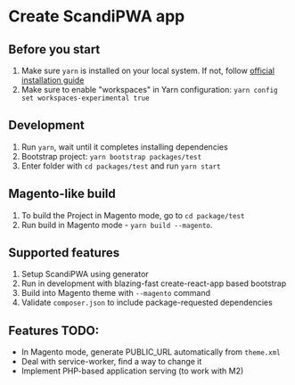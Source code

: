 # Create ScandiPWA app

## Before you start

1. Make sure `yarn` is installed on your local system. If not, follow [official installation guide](https://classic.yarnpkg.com/en/docs/install/#debian-stable)
2. Make sure to enable "workspaces" in Yarn configuration: `yarn config set workspaces-experimental true`

## Development

1. Run `yarn`, wait until it completes installing dependencies
2. Bootstrap project: `yarn bootstrap packages/test`
3. Enter folder with `cd packages/test` and run `yarn start`

## Magento-like build

1. To build the Project in Magento mode, go to `cd package/test`
2. Run build in Magento mode - `yarn build --magento`.

## Supported features

1. Setup ScandiPWA using generator
2. Run in development with blazing-fast create-react-app based bootstrap
3. Build into Magento theme with `--magento` command
4. Validate `composer.json` to include package-requested dependencies

## Features TODO:

- In Magento mode, generate PUBLIC_URL automatically from `theme.xml`
- Deal with service-worker, find a way to change it
- Implement PHP-based application serving (to work with M2)